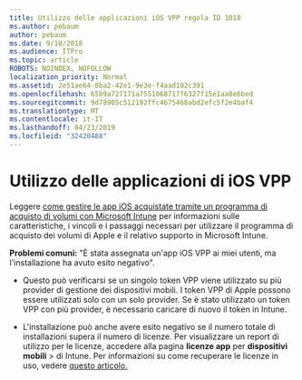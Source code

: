 ```yaml
---
title: Utilizzo delle applicazioni iOS VPP regola ID 1018
ms.author: pebaum
author: pebaum
ms.date: 9/10/2018
ms.audience: ITPro
ms.topic: article
ROBOTS: NOINDEX, NOFOLLOW
localization_priority: Normal
ms.assetid: 2e51ae64-8ba2-42e1-9e3e-f4aad102c391
ms.openlocfilehash: 65b9a727171a7551068717f6327f15e1aa8e6bed
ms.sourcegitcommit: 9d78905c512192ffc4675468abd2efc5f2e4baf4
ms.translationtype: MT
ms.contentlocale: it-IT
ms.lasthandoff: 04/23/2019
ms.locfileid: "32420488"
---
```

# <a name="working-with-ios-vpp-applications"></a>Utilizzo delle applicazioni di iOS VPP

Leggere [come gestire le app iOS acquistate tramite un programma di acquisto di volumi con Microsoft Intune](https://docs.microsoft.com/intune/vpp-apps-ios) per informazioni sulle caratteristiche, i vincoli e i passaggi necessari per utilizzare il programma di acquisto dei volumi di Apple e il relativo supporto in Microsoft Intune. 
  
 **Problemi comuni:** "È stata assegnata un'app iOS VPP ai miei utenti, ma l'installazione ha avuto esito negativo". 
  
- Questo può verificarsi se un singolo token VPP viene utilizzato su più provider di gestione dei dispositivi mobili. I token VPP di Apple possono essere utilizzati solo con un solo provider. Se è stato utilizzato un token VPP con più provider, è necessario caricare di nuovo il token in Intune.
    
- L'installazione può anche avere esito negativo se il numero totale di installazioni supera il numero di licenze. Per visualizzare un report di utilizzo per le licenze, accedere alla pagina **licenze app** per **dispositivi mobili** \> di Intune. Per informazioni su come recuperare le licenze in uso, vedere [questo articolo.](https://docs.microsoft.com/intune/vpp-apps-ios#revoking-app-licenses-and-deleting-tokens)
    

